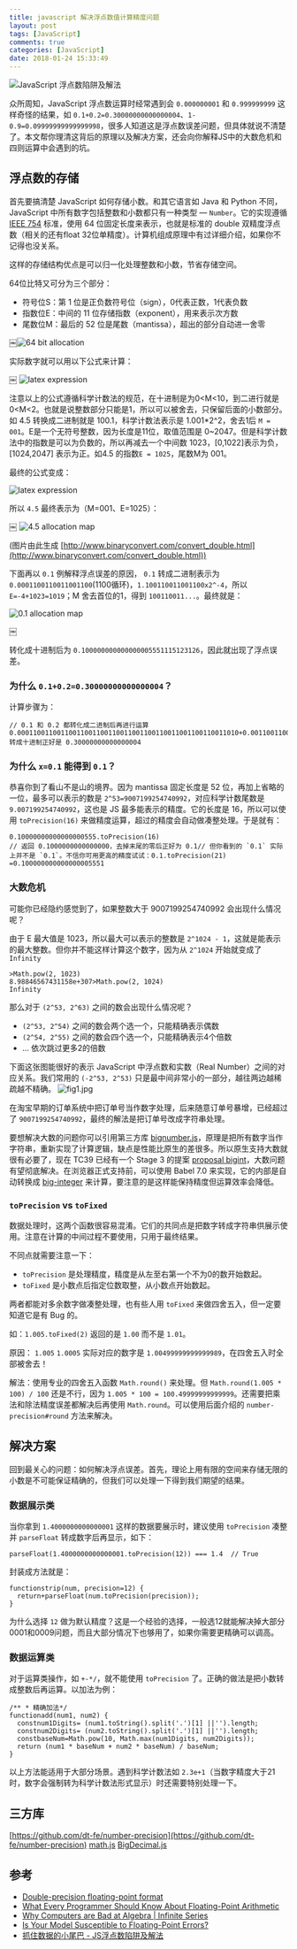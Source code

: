 ```yaml
---
title: javascript 解决浮点数值计算精度问题
layout: post
tags: [JavaScript]
comments: true
categories: [JavaScript]
date: 2018-01-24 15:33:49
---
```

![JavaScript 浮点数陷阱及解法](/postImg/code.jpg)

众所周知，JavaScript 浮点数运算时经常遇到会 `0.000000001` 和 `0.999999999` 这样奇怪的结果，如 `0.1+0.2=0.30000000000000004`、`1-0.9=0.09999999999999998`，很多人知道这是浮点数误差问题，但具体就说不清楚了。本文帮你理清这背后的原理以及解决方案，还会向你解释JS中的大数危机和四则运算中会遇到的坑。

<!-- more -->

## 浮点数的存储

首先要搞清楚 JavaScript 如何存储小数。和其它语言如 Java 和 Python 不同，JavaScript 中所有数字包括整数和小数都只有一种类型 — `Number`。它的实现遵循 [IEEE 754](http://grouper.ieee.org/groups/754/) 标准，使用 64 位固定长度来表示，也就是标准的 double 双精度浮点数（相关的还有float 32位单精度）。计算机组成原理中有过详细介绍，如果你不记得也没关系。

这样的存储结构优点是可以归一化处理整数和小数，节省存储空间。

64位比特又可分为三个部分：

- 符号位S：第 1 位是正负数符号位（sign），0代表正数，1代表负数
- 指数位E：中间的 11 位存储指数（exponent），用来表示次方数
- 尾数位M：最后的 52 位是尾数（mantissa），超出的部分自动进一舍零

￼![64 bit allocation](/postImg/float.png)

实际数字就可以用以下公式来计算：

￼
![latex expression](/postImg/expression1.png)

注意以上的公式遵循科学计数法的规范，在十进制是为0<M<10，到二进行就是0<M<2。也就是说整数部分只能是1，所以可以被舍去，只保留后面的小数部分。如 4.5 转换成二进制就是 100.1，科学计数法表示是 1.001*2^2，舍去1后 `M = 001`。E是一个无符号整数，因为长度是11位，取值范围是 0~2047。但是科学计数法中的指数是可以为负数的，所以再减去一个中间数 1023，[0,1022]表示为负，[1024,2047] 表示为正。如4.5 的指数`E = 1025`，尾数M为 001。

最终的公式变成：

![latex expression](/postImg/expression2.png)

所以 `4.5` 最终表示为（M=001、E=1025）：

￼
![4.5 allocation map](/postImg/expression3.png)

(图片由此生成 [http://www.binaryconvert.com/convert_double.html](http://www.binaryconvert.com/convert_double.html))

下面再以 `0.1` 例解释浮点误差的原因， `0.1` 转成二进制表示为 `0.0001100110011001100`(1100循环)，`1.100110011001100x2^-4`，所以 `E=-4+1023=1019`；M 舍去首位的1，得到 `100110011...`。最终就是：

![0.1 allocation map](/postImg/expression5.png)

￼

转化成十进制后为 `0.100000000000000005551115123126`，因此就出现了浮点误差。

### 为什么 `0.1+0.2=0.30000000000000004`？

计算步骤为：

    // 0.1 和 0.2 都转化成二进制后再进行运算0.00011001100110011001100110011001100110011001100110011010+0.0011001100110011001100110011001100110011001100110011010=0.0100110011001100110011001100110011001100110011001100111// 转成十进制正好是 0.30000000000000004

### 为什么 `x=0.1` 能得到 `0.1`？

恭喜你到了看山不是山的境界。因为 mantissa 固定长度是 52 位，再加上省略的一位，最多可以表示的数是 `2^53=9007199254740992`，对应科学计数尾数是 `9.007199254740992`，这也是 JS 最多能表示的精度。它的长度是 16，所以可以使用 `toPrecision(16)` 来做精度运算，超过的精度会自动做凑整处理。于是就有：

    0.10000000000000000555.toPrecision(16)
    // 返回 0.1000000000000000，去掉末尾的零后正好为 0.1// 但你看到的 `0.1` 实际上并不是 `0.1`。不信你可用更高的精度试试：0.1.toPrecision(21) =0.100000000000000005551

### 大数危机

可能你已经隐约感觉到了，如果整数大于 9007199254740992 会出现什么情况呢？

由于 E 最大值是 1023，所以最大可以表示的整数是 `2^1024 - 1`，这就是能表示的最大整数。但你并不能这样计算这个数字，因为从 `2^1024` 开始就变成了 `Infinity`

    >Math.pow(2, 1023)
    8.98846567431158e+307>Math.pow(2, 1024)
    Infinity

那么对于 `(2^53, 2^63)` 之间的数会出现什么情况呢？

- `(2^53, 2^54)` 之间的数会两个选一个，只能精确表示偶数
- `(2^54, 2^55)` 之间的数会四个选一个，只能精确表示4个倍数
- ... 依次跳过更多2的倍数

下面这张图能很好的表示 JavaScript 中浮点数和实数（Real Number）之间的对应关系。我们常用的 `(-2^53, 2^53)` 只是最中间非常小的一部分，越往两边越稀疏越不精确。
![fig1.jpg](/postImg/expression6.jpg)

在淘宝早期的订单系统中把订单号当作数字处理，后来随意订单号暴增，已经超过了
`9007199254740992`，最终的解法是把订单号改成字符串处理。

要想解决大数的问题你可以引用第三方库 [bignumber.js](https://github.com/MikeMcl/bignumber.js/)，原理是把所有数字当作字符串，重新实现了计算逻辑，缺点是性能比原生的差很多。所以原生支持大数就很有必要了，现在 TC39 已经有一个 Stage 3 的提案 [proposal bigint](https://github.com/tc39/proposal-bigint)，大数问题有望彻底解决。在浏览器正式支持前，可以使用 Babel 7.0 来实现，它的内部是自动转换成 [big-integer](https://github.com/peterolson/BigInteger.js) 来计算，要注意的是这样能保持精度但运算效率会降低。

### `toPrecision` vs `toFixed`

数据处理时，这两个函数很容易混淆。它们的共同点是把数字转成字符串供展示使用。注意在计算的中间过程不要使用，只用于最终结果。

不同点就需要注意一下：

- `toPrecision` 是处理精度，精度是从左至右第一个不为0的数开始数起。
- `toFixed` 是小数点后指定位数取整，从小数点开始数起。

两者都能对多余数字做凑整处理，也有些人用 `toFixed` 来做四舍五入，但一定要知道它是有 Bug 的。

如：`1.005.toFixed(2)` 返回的是 `1.00` 而不是 `1.01`。

原因： `1.005` `1.0005` 实际对应的数字是 `1.00499999999999989`，在四舍五入时全部被舍去！

解法：使用专业的四舍五入函数 `Math.round()` 来处理。但 `Math.round(1.005 * 100) / 100` 还是不行，因为 `1.005 * 100 = 100.49999999999999`。还需要把乘法和除法精度误差都解决后再使用 `Math.round`。可以使用后面介绍的 `number-precision#round` 方法来解决。

## 解决方案

回到最关心的问题：如何解决浮点误差。首先，理论上用有限的空间来存储无限的小数是不可能保证精确的，但我们可以处理一下得到我们期望的结果。

### 数据展示类

当你拿到 `1.4000000000000001` 这样的数据要展示时，建议使用 `toPrecision` 凑整并 `parseFloat` 转成数字后再显示，如下：

    parseFloat(1.4000000000000001.toPrecision(12)) === 1.4  // True
    

封装成方法就是：
    
    functionstrip(num, precision=12) {
      return+parseFloat(num.toPrecision(precision));
    }

为什么选择 `12` 做为默认精度？这是一个经验的选择，一般选12就能解决掉大部分0001和0009问题，而且大部分情况下也够用了，如果你需要更精确可以调高。

### 数据运算类

对于运算类操作，如 `+-*/`，就不能使用 `toPrecision` 了。正确的做法是把小数转成整数后再运算。以加法为例：

    /** * 精确加法*/
    functionadd(num1, num2) {
      constnum1Digits= (num1.toString().split('.')[1] ||'').length;
      constnum2Digits= (num2.toString().split('.')[1] ||'').length;
      constbaseNum=Math.pow(10, Math.max(num1Digits, num2Digits));
      return (num1 * baseNum + num2 * baseNum) / baseNum;
    }

以上方法能适用于大部分场景。遇到科学计数法如 `2.3e+1`（当数字精度大于21时，数字会强制转为科学计数法形式显示）时还需要特别处理一下。
## 三方库

[https://github.com/dt-fe/number-precision](https://github.com/dt-fe/number-precision)
[math.js](http://mathjs.org/)
[BigDecimal.js](https://github.com/dtrebbien/BigDecimal.js)

## 参考

- [Double-precision floating-point format](https://en.wikipedia.org/wiki/Double-precision_floating-point_format)
- [What Every Programmer Should Know About Floating-Point Arithmetic](http://floating-point-gui.de/)
- [Why Computers are Bad at Algebra | Infinite Series](https://www.youtube.com/watch?v=pQs_wx8eoQ8)
- [Is Your Model Susceptible to Floating-Point Errors?](http://jasss.soc.surrey.ac.uk/9/4/4.html)
- [抓住数据的小尾巴 - JS浮点数陷阱及解法](https://zhuanlan.zhihu.com/ne-fe)